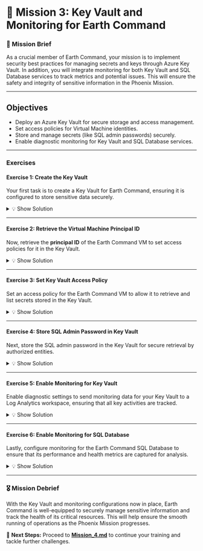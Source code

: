 # **🌌 Mission 3: Key Vault and Monitoring for Earth Command**

### **📝 Mission Brief**
As a crucial member of Earth Command, your mission is to implement security best practices for managing secrets and keys through Azure Key Vault. In addition, you will integrate monitoring for both Key Vault and SQL Database services to track metrics and potential issues. This will ensure the safety and integrity of sensitive information in the Phoenix Mission.

---

## **Objectives**
- Deploy an Azure Key Vault for secure storage and access management.
- Set access policies for Virtual Machine identities.
- Store and manage secrets (like SQL admin passwords) securely.
- Enable diagnostic monitoring for Key Vault and SQL Database services.

---

### **Exercises**

#### **Exercise 1: Create the Key Vault**
Your first task is to create a Key Vault for Earth Command, ensuring it is configured to store sensitive data securely.

<details>
<summary>💡 Show Solution</summary>

```bash
az keyvault create --name earthtestkvadminusetest2 --location francecentral --resource-group EarthCommand_RG --tenant-id "<tenant_id>" --sku standard --enable-soft-delete true --soft-delete-retention-days 90 --enable-rbac-authorization true --enabled-for-deployment true --enabled-for-disk-encryption true --enabled-for-template-deployment true --tags asset_owner="maxime gaspard" asset_project_desc="Phoenix Mission earth" asset_project_end="01-01-2025"
```

</details>

---

#### **Exercise 2: Retrieve the Virtual Machine Principal ID**
Now, retrieve the **principal ID** of the Earth Command VM to set access policies for it in the Key Vault.

<details>
<summary>💡 Show Solution</summary>

```bash
vm_principal_id=$(az vm show --name EarthVM --resource-group EarthCommand_RG --query "identity.principalId" -o tsv)
```

</details>

---

#### **Exercise 3: Set Key Vault Access Policy**
Set an access policy for the Earth Command VM to allow it to retrieve and list secrets stored in the Key Vault.

<details>
<summary>💡 Show Solution</summary>

```bash
az keyvault set-policy --name earthtestkvadminusetest2 --resource-group EarthCommand_RG --tenant-id "<tenant_id>" --object-id "$vm_principal_id" --secret-permissions get list
```

</details>

---

#### **Exercise 4: Store SQL Admin Password in Key Vault**
Next, store the SQL admin password in the Key Vault for secure retrieval by authorized entities.

<details>
<summary>💡 Show Solution</summary>

```bash
az keyvault secret set --vault-name earthtestkvadminusetest2 --name sql-admin-password --value "<sql_admin_password>"
```

</details>

---

#### **Exercise 5: Enable Monitoring for Key Vault**
Enable diagnostic settings to send monitoring data for your Key Vault to a Log Analytics workspace, ensuring that all key activities are tracked.

<details>
<summary>💡 Show Solution</summary>

```bash
az monitor diagnostic-settings create --name EarthDataMonitorKeyVault --resource "$(az keyvault show --name earthtestkvadminusetest2 --resource-group EarthCommand_RG --query id -o tsv)" --workspace "$(az monitor log-analytics workspace show --name EarthLogAnalyticsWorkspace --resource-group EarthCommand_RG --query id -o tsv)" --metrics '[{"category":"AllMetrics","enabled":true}]'
```

</details>

---

#### **Exercise 6: Enable Monitoring for SQL Database**
Lastly, configure monitoring for the Earth Command SQL Database to ensure that its performance and health metrics are captured for analysis.

<details>
<summary>💡 Show Solution</summary>

```bash
az monitor diagnostic-settings create --name EarthDataMonitorSQL --resource "$(az sql db show --name earthqlserver2055 --server earthqlserver2055 --resource-group EarthCommand_RG --query id -o tsv)" --workspace "$(az monitor log-analytics workspace show --name EarthLogAnalyticsWorkspace --resource-group EarthCommand_RG --query id -o tsv)" --metrics '[{"category":"AllMetrics","enabled":true}]'
```

</details>

---

### **🎖️ Mission Debrief**
With the Key Vault and monitoring configurations now in place, Earth Command is well-equipped to securely manage sensitive information and track the health of its critical resources. This will help ensure the smooth running of operations as the Phoenix Mission progresses.

🚀 **Next Steps:** Proceed to **[Mission_4.md](mission_4.md)** to continue your training and tackle further challenges.
